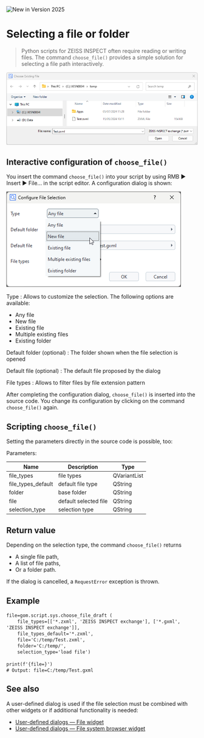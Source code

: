 ![New in Version 2025](https://img.shields.io/badge/New-Version_2025-orange)

# Selecting a file or folder

> Python scripts for ZEISS INSPECT often require reading or writing files. The command `choose_file()` provides a simple solution for selecting a file path interactively.

![Choose file dialog](assets/choose_file_dialog.png)

## Interactive configuration of `choose_file()`

You insert the command `choose_file()` into your script by using RMB ► Insert ► File... in the script editor. A configuration dialog is shown:

![Configure File Selection](assets/configure_file_selection.png)

Type
: Allows to customize the selection. The following options are available:
  * Any file
  * New file
  * Existing file
  * Multiple existing files
  * Existing folder

Default folder (optional)
: The folder shown when the file selection is opened
 
Default file (optional)
: The default file proposed by the dialog
 
File types
: Allows to filter files by file extension pattern
 
After completing the configuration dialog, `choose_file()` is inserted into the source code. You change its configuration by clicking on the command `choose_file()` again.

## Scripting `choose_file()`
 
 Setting the parameters directly in the source code is possible, too:

Parameters:
 
| Name               | Description           | Type         |
| -------------------|-----------------------|--------------|
| file_types         | file types            | QVariantList |      
| file_types_default | default file type     | QString      |      
| folder             | base folder           | QString      |      
| file               | default selected file | QString      |      
| selection_type     | selection type        | QString      |

## Return value

Depending on the selection type, the command `choose_file()` returns

* A single file path,
* A list of file paths,
* Or a folder path.

If the dialog is cancelled, a `RequestError` exception is thrown.

## Example

```{code-block} python
file=gom.script.sys.choose_file_draft (
	file_types=[['*.zxml', 'ZEISS INSPECT exchange'], ['*.gxml', 'ZEISS INSPECT exchange']], 
	file_types_default='*.zxml', 
	file='C:/temp/Test.zxml', 
	folder='C:/temp/', 
	selection_type='load file')

print(f'{file=}')
# Output: file=C:/temp/Test.gxml
```

## See also

A user-defined dialog is used if the file selection must be combined with other widgets or if additional functionality is needed:
* [User-defined dialogs &mdash; File widget](user_defined_dialogs.md#file-widget)
* [User-defined dialogs &mdash; File system browser widget](user_defined_dialogs.md#file-system-browser-widget)
